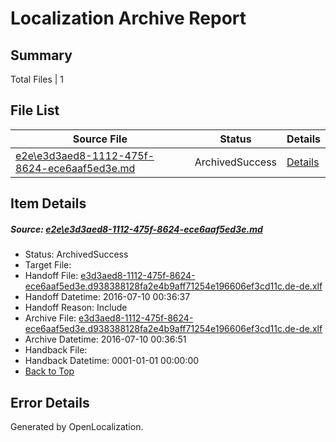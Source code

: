 # <a name='report-top'></a> Localization Archive Report

## Summary
 Total Files | 1

## File List
 Source File | Status | Details 
 ----------- | ------ | ------- 
 [e2e\e3d3aed8-1112-475f-8624-ece6aaf5ed3e.md](https://github.com/OpenLocalizationTestOrg/oltest/blob/a31997b29adf236bbeb98ccf8ed3e9e79fb3a4d4/e2e/e3d3aed8-1112-475f-8624-ece6aaf5ed3e.md) | ArchivedSuccess | [Details](#ba8f46696b57cc7acb3e69fe65ff932a8d39fa191)

## Item Details
##### <a name='ba8f46696b57cc7acb3e69fe65ff932a8d39fa191'></a> Source: [e2e\e3d3aed8-1112-475f-8624-ece6aaf5ed3e.md](https://github.com/OpenLocalizationTestOrg/oltest/blob/a31997b29adf236bbeb98ccf8ed3e9e79fb3a4d4/e2e/e3d3aed8-1112-475f-8624-ece6aaf5ed3e.md)
* Status: ArchivedSuccess
* Target File: 
* Handoff File: [e3d3aed8-1112-475f-8624-ece6aaf5ed3e.d938388128fa2e4b9aff71254e196606ef3cd11c.de-de.xlf](https://github.com/OpenLocalizationTestOrg/olhandoff-e2e/blob/6840a528a90b25a2c9a95794f385cd9636ae1c03/ol-handoff/OpenLocalizationTestOrg/oltest-dede-fly/ci/ht/e3d3aed8-1112-475f-8624-ece6aaf5ed3e.d938388128fa2e4b9aff71254e196606ef3cd11c.de-de.xlf)
* Handoff Datetime: 2016-07-10 00:36:37
* Handoff Reason: Include
* Archive File: [e3d3aed8-1112-475f-8624-ece6aaf5ed3e.d938388128fa2e4b9aff71254e196606ef3cd11c.de-de.xlf](https://github.com/OpenLocalizationTestOrg/olhandoff-e2e/blob/927681cd28063dbd0f3259440968f1aed302aa37/ol-archive/OpenLocalizationTestOrg/oltest-dede-fly/ci/ht/e3d3aed8-1112-475f-8624-ece6aaf5ed3e.d938388128fa2e4b9aff71254e196606ef3cd11c.de-de.xlf)
* Archive Datetime: 2016-07-10 00:36:51
* Handback File: 
* Handback Datetime: 0001-01-01 00:00:00
* [Back to Top](#report-top)


## Error Details

Generated by OpenLocalization.
